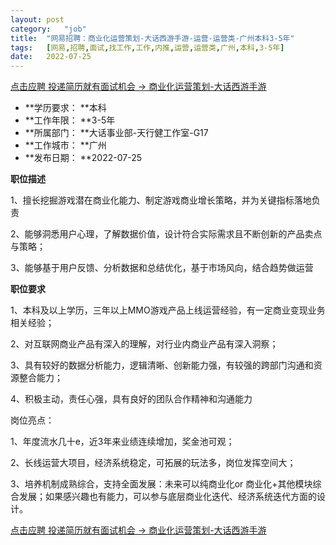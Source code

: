 ```yaml
---
layout:	post
category:	"job"
title:	"网易招聘：商业化运营策划-大话西游手游-运营-运营类-广州本科3-5年"
tags:	[网易,招聘,面试,找工作,工作,内推,运营,运营类,广州,本科,3-5年]
date:	2022-07-25
---
```


[点击应聘 投递简历就有面试机会 ->  商业化运营策划-大话西游手游](http://mobile.bole.netease.com/bole/boleDetail?id=39362&employeeId=346f03c3cda5f04c&key=all)



- **学历要求： **本科
- **工作年限： **3-5年
- **所属部门： **大话事业部-天行健工作室-G17
- **工作城市： **广州
- **发布日期： **2022-07-25



**职位描述**

1、擅长挖掘游戏潜在商业化能力、制定游戏商业增长策略，并为关键指标落地负责

2、能够洞悉用户心理，了解数据价值，设计符合实际需求且不断创新的产品卖点与策略；

3、能够基于用户反馈、分析数据和总结优化，基于市场风向，结合趋势做运营





**职位要求**

1、本科及以上学历，三年以上MMO游戏产品上线运营经验，有一定商业变现业务相关经验；

2、对互联网商业产品有深入的理解，对行业内商业产品有深入洞察；

3、具有较好的数据分析能力，逻辑清晰、创新能力强，有较强的跨部门沟通和资源整合能力；

4、积极主动，责任心强，具有良好的团队合作精神和沟通能力



岗位亮点：

1、年度流水几十e，近3年来业绩连续增加，奖金池可观；

2、长线运营大项目，经济系统稳定，可拓展的玩法多，岗位发挥空间大；

3、培养机制成熟综合，支持全面发展：未来可以纯商业化or 商业化+其他模块综合发展；如果感兴趣也有能力，可以参与底层商业化迭代、经济系统迭代方面的设计。



[点击应聘 投递简历就有面试机会 ->  商业化运营策划-大话西游手游](http://mobile.bole.netease.com/bole/boleDetail?id=39362&employeeId=346f03c3cda5f04c&key=all)